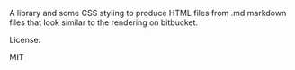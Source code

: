 A library and some CSS styling to produce HTML files from .md markdown files that look similar to the rendering on bitbucket.



License:

MIT

